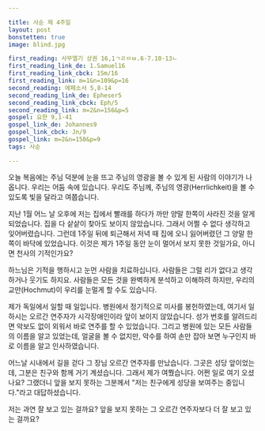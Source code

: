 ```yaml
---

title: 사순 제 4주일
layout: post 
bonstetten: true
image: blind.jpg

first_reading: 사무엘기 상권 16,1ㄱㄹㅁㅂ.6-7.10-13ㄴ
first_reading_link_de: 1.Samuel16
first_reading_link_cbck: 1Sm/16
first_reading_link: m=1&n=109&p=16
second_reading: 에페소서 5,8-14 
second_reading_link_de: Epheser5
second_reading_link_cbck: Eph/5
second_reading_link: m=2&n=156&p=5
gospel: 요한 9,1-41
gospel_link_de: Johannes9
gospel_link_cbck: Jn/9
gospel_link: m=2&n=150&p=9
tags: 사순

---
```


오늘 복음에는 주님 덕분에 눈을 뜨고 주님의 영광을 볼 수 있게 된 사람의 이야기가 나옵니다. 우리는 어둠 속에 있습니다.
우리도 주님께, 주님의 영광(Herrlichkeit)을 볼 수 있도록 빛을 달라고 여쭙습니다.

지난 1월 어느 날 오후에 저는 집에서 빨래를 하다가 까만 양말 한쪽이 사라진 것을 알게 되었습니다. 집을 다 샅샅이 찾아도 보이지 않았습니다. 그래서 어쩔 수 없다 생각하고 잊어버렸습니다. 그런데 1주일 뒤에 퇴근해서 저녁 때 집에 오니 잃어버렸던 그 양말 한 쪽이 바닥에 있었습니다. 이것은 제가 1주일 동안 눈이 멀어서 보지 못한 것일가요, 아니면 천사의 기적인가요?

하느님은 기적을 행하시고 눈먼 사람을 치료하십니다. 사람들은 그럴 리가 없다고 생각하거나 웃기도 하지요. 사람들은 모든 것을 완벽하게 분석하고 이해하려 하지만, 우리의 교만(Hochmut)이 우리를 눈멀게 할 수도 있습니다.

제가 독일에서 일할 때 일입니다. 병원에서 정기적으로 미사를 봉헌하였는데, 여기서 일하시는 오르간 연주자가 시각장애인이라 앞이 보이지 않았습니다. 성가 번호를 알려드리면 악보도 없이 외워서 바로 연주를 할 수 있었습니다. 그리고 병원에 있는 모든 사람들의 이름을 알고 있었는데, 얼굴을 볼 수 없지만, 악수를 하여 손만 잡아 보면 누구인지 바로 이름을 알고 인사하였습니다.

어느날 시내에서 길을 걷다 그 장님 오르간 연주자를 만났습니다. 그곳은 성당 앞이었는데, 그분은 친구와 함께 거기 계셨습니다. 그래서 제가 여쭸습니다. 어쩐 일로 여기 오셨나요? 그랬더니 앞을 보지 못하는 그분께서 "저는 친구에게 성당을 보여주는 중입니다."라고 대답하셨습니다.

저는 과연 잘 보고 있는 걸까요? 앞을 보지 못하는 그 오르간 연주자보다 더 잘 보고 있는 걸까요?
